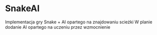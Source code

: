 # SnakeAI

Implementacja gry Snake + AI opartego na znajdowaniu scieżki 
W planie dodanie AI opartego na uczeniu przez wzmocnienie
